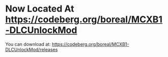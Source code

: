 # Now Located At https://codeberg.org/boreal/MCXB1-DLCUnlockMod

You can download at: https://codeberg.org/boreal/MCXB1-DLCUnlockMod/releases
